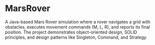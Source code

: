 # MarsRover
A Java-based Mars Rover simulation where a rover navigates a grid with obstacles, executes movement commands (M, L, R), and reports its final position. The project demonstrates object-oriented design, SOLID principles, and design patterns like Singleton, Command, and Strategy.
